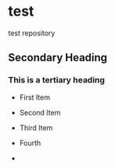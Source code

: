 # test
test repository
## Secondary Heading

### This is a tertiary heading

* First Item
* Second Item
* Third Item

* Fourth
* 
